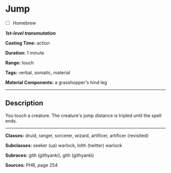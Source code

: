 # Jump

- [ ] Homebrew

***1st-level transmutation***

**Casting Time:** action

**Duration:** 1 minute

**Range:** touch

**Tags:** verbal, somatic, material

**Material Components:** a grasshopper's hind leg

---

## Description
You touch a creature. The creature's jump distance is tripled until the spell ends.

---

**Classes:** druid, ranger, sorcerer, wizard, artificer, artificer (revisited)

**Subclasses:** seeker (ua) warlock, lolth (twitter) warlock

**Subraces:** gith (githyanki), gith (githyanki)

**Sources:** PHB, page 254
